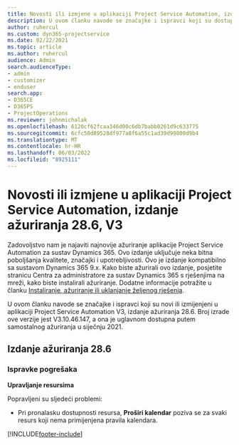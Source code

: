 ```yaml
---
title: Novosti ili izmjene u aplikaciji Project Service Automation, izdanje ažuriranja 28.6, hitni popravak, V3
description: U ovom članku navode se značajke i ispravci koji su dostupni u izdanju ažuriranja 28.6 hitnog popravka aplikacije Project Service Automation, V3.
author: ruhercul
ms.custom: dyn365-projectservice
ms.date: 02/22/2021
ms.topic: article
ms.author: ruhercul
audience: Admin
search.audienceType:
- admin
- customizer
- enduser
search.app:
- D365CE
- D365PS
- ProjectOperations
ms.reviewer: johnmichalak
ms.openlocfilehash: 6120cf62fcaa346d00c6db7babb0261d9c633775
ms.sourcegitcommit: 6cfc50d89528df977a8f6a55c1ad39d99800d9b4
ms.translationtype: MT
ms.contentlocale: hr-HR
ms.lasthandoff: 06/03/2022
ms.locfileid: "8925111"
---
```

# <a name="whats-new-or-changed-in-project-service-automation-update-release-286-v3"></a>Novosti ili izmjene u aplikaciji Project Service Automation, izdanje ažuriranja 28.6, V3

Zadovoljstvo nam je najaviti najnovije ažuriranje aplikacije Project Service Automation za sustav Dynamics 365. Ovo izdanje uključuje neka bitna poboljšanja kvalitete, značajki i upotrebljivosti. Ovo je izdanje kompatibilno sa sustavom Dynamics 365 9.x. Kako biste ažurirali ovo izdanje, posjetite stranicu Centra za administratore za sustav Dynamics 365 s rješenjima na mreži, kako biste instalirali ažuriranje. Dodatne informacije potražite u članku [Instaliranje, ažuriranje ili uklanjanje željenog rješenja](/power-platform/admin/install-remove-preferred-solution).

U ovom članku navode se značajke i ispravci koji su novi ili izmijenjeni u aplikaciji Project Service Automation V3, izdanje ažuriranja 28.6. Broj izrade ove verzije jest V3.10.46.147, a ona je uglavnom dostupna putem samostalnog ažuriranja u siječnju 2021.

## <a name="update-release-286"></a>Izdanje ažuriranja 28.6

### <a name="bug-fixes"></a>Ispravke pogrešaka


**Upravljanje resursima**

Popravljeni su sljedeći problemi:

- Pri pronalasku dostupnosti resursa, **Proširi kalendar** poziva se za svaki resurs koji nema primijenjena pravila kalendara.


[!INCLUDE[footer-include](../includes/footer-banner.md)]
